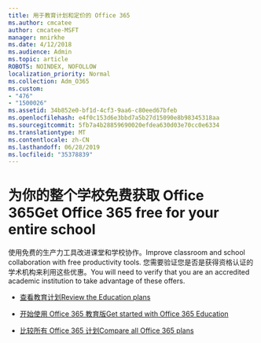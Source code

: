 ```yaml
---
title: 用于教育计划和定价的 Office 365
ms.author: cmcatee
author: cmcatee-MSFT
manager: mnirkhe
ms.date: 4/12/2018
ms.audience: Admin
ms.topic: article
ROBOTS: NOINDEX, NOFOLLOW
localization_priority: Normal
ms.collection: Adm_O365
ms.custom:
- "476"
- "1500026"
ms.assetid: 34b852e0-bf1d-4cf3-9aa6-c80eed67bfeb
ms.openlocfilehash: e4f0c153d6e3bbd7a5b27d15090e8b98345318aa
ms.sourcegitcommit: 5fb7a4b28859690020efdea630d03e70cc0e6334
ms.translationtype: MT
ms.contentlocale: zh-CN
ms.lasthandoff: 06/28/2019
ms.locfileid: "35378839"
---
```

# <a name="get-office-365-free-for-your-entire-school"></a><span data-ttu-id="28cec-102">为你的整个学校免费获取 Office 365</span><span class="sxs-lookup"><span data-stu-id="28cec-102">Get Office 365 free for your entire school</span></span>

<span data-ttu-id="28cec-103">使用免费的生产力工具改进课堂和学校协作。</span><span class="sxs-lookup"><span data-stu-id="28cec-103">Improve classroom and school collaboration with free productivity tools.</span></span> <span data-ttu-id="28cec-104">您需要验证您是否是获得资格认证的学术机构来利用这些优惠。</span><span class="sxs-lookup"><span data-stu-id="28cec-104">You will need to verify that you are an accredited academic institution to take advantage of these offers.</span></span>
  
- [<span data-ttu-id="28cec-105">查看教育计划</span><span class="sxs-lookup"><span data-stu-id="28cec-105">Review the Education plans</span></span>](https://products.office.com/academic/compare-office-365-education-plans)

- [<span data-ttu-id="28cec-106">开始使用 Office 365 教育版</span><span class="sxs-lookup"><span data-stu-id="28cec-106">Get started with Office 365 Education</span></span>](https://support.office.com/article/ab02abe5-a1ee-458c-b749-5b44416ccf1)

- [<span data-ttu-id="28cec-107">比较所有 Office 365 计划</span><span class="sxs-lookup"><span data-stu-id="28cec-107">Compare all Office 365 plans</span></span>](https://products.office.com/business/compare-more-office-365-for-business-plans)
